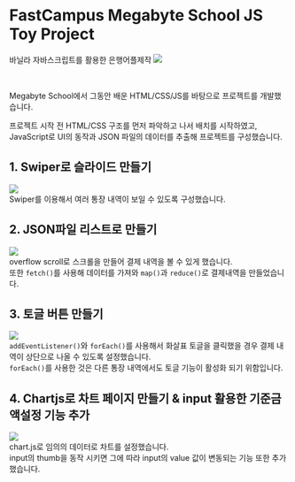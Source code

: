 # FastCampus Megabyte School JS Toy Project
  <span>바닐라 자바스크립트를 활용한 은행어플제작</span>
  <a href="https://gilded-hotteok-27194b.netlify.app/">
    <img src="https://img.shields.io/badge/LINK-00C7B7?style=flat-square&logo=Netlify&logoColor=FFFFFF"/>
  </a>

  <br>

  Megabyte School에서 그동안 배운 HTML/CSS/JS를 바탕으로 프로젝트를 개발했습니다. <br />

  프로젝트 시작 전 HTML/CSS 구조를 먼저 파악하고 나서 배치를 시작하였고, JavaScript로 UI의 동작과 JSON 파일의 데이터를 추출해 프로젝트를 구성했습니다.

## 1. Swiper로 슬라이드 만들기<br />
  ![](./img/04/toypro-01.gif)<br />
  Swiper를 이용해서 여러 통장 내역이 보일 수 있도록 구성했습니다.
## 2. JSON파일 리스트로 만들기<br />
  ![](./img/04/toypro-02.gif)<br />
    overflow scroll로 스크롤을 만들어 결제 내역을 볼 수 있게 했습니다.<br/>
    또한 `fetch()`를 사용해 데이터를 가져와 `map()`과 `reduce()`로 결제내역을 만들었습니다. <br />
## 3. 토글 버튼 만들기<br />
  ![](./img/04/toypro-03.gif)<br />
  `addEventListener()`와 `forEach()`를 사용해서 화살표 토글을 클릭했을 경우 결제 내역이 상단으로 나올 수 있도록 설정했습니다.<br />
  `forEach()`를 사용한 것은 다른 통장 내역에서도 토글 기능이 활성화 되기 위함입니다.<br />
## 4. Chartjs로 차트 페이지 만들기 & input 활용한 기준금액설정 기능 추가<br />
  ![](./img/04/toypro-05.gif)<br />
  chart.js로 임의의 데이터로 차트를 설정했습니다.<br />
  input의 thumb을 동작 시키면 그에 따라 input의 value 값이 변동되는 기능 또한 추가했습니다. <br />

